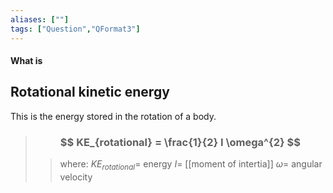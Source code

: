 ```yaml
---
aliases: [""]
tags: ["Question","QFormat3"]
---
```


#### What is
## Rotational kinetic energy
This is the energy stored in the rotation of a body.

> ### $$ KE_{rotational} = \frac{1}{2} I \omega^{2} $$ 
>> where:
>> $KE_{rotational}=$ energy
>> $I=$ [[moment of intertia]]
>> $\omega=$ angular velocity